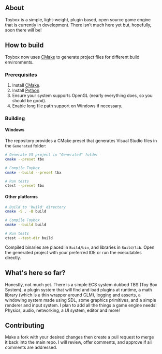 ## About

Toybox is a simple, light-weight, plugin based, open source game engine that is currently in development.
There isn't much here yet but, hopefully, soon there will be!

## How to build

Toybox now uses [CMake](https://cmake.org/) to generate project files for different build environments.

### Prerequisites

1. Install [CMake](https://cmake.org/download/).
2. Install [Python](https://www.python.org/downloads/).
3. Ensure your system supports OpenGL (nearly everything does, so you should be good).
4. Enable long file path support on Windows if necessary.

### Building

#### Windows

The repository provides a CMake preset that generates Visual Studio files in the `Generated` folder:

```bash
# Generate VS project in "Generated" folder
cmake --preset tbx

# Compile Toybox
cmake --build --preset tbx

# Run tests
ctest --preset tbx
```

#### Other platforms

```bash
# Build to 'build' directory
cmake -S . -B build

# Compile Toybox
cmake --build build

# Run tests
ctest --test-dir build
```

Compiled binaries are placed in `Build/bin`, and libraries in `Build/lib`. Open the generated project with your preferred IDE or run the executables directly.

## What's here so far?

Honestly, not much yet. There is a simple ECS system dubbed TBS (Toy Box System), a plugin system that will find and load plugins at runtime, a math library (which is a thin wrapper around GLM), logging and asserts, a windowing system made using SDL, some graphics primitives, and a simple renderer and input system. I plan to add all the things a game engine needs! Physics, audio, networking, a UI system, editor and more!

## Contributing

Make a fork with your desired changes then create a pull request to merge it back into the main repo.
I will review, offer comments, and approve if all comments are addressed.
